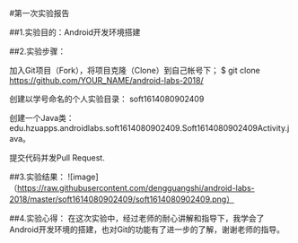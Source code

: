 #第一次实验报告

##1.实验目的：Android开发环境搭建

##2.实验步骤：

加入Git项目（Fork），将项目克隆（Clone）到自己帐号下；
$ git clone https://github.com/YOUR_NAME/android-labs-2018/

创建以学号命名的个人实验目录：
soft1614080902409

创建一个Java类：edu.hzuapps.androidlabs.soft1614080902409.Soft1614080902409Activity.java。

提交代码并发Pull Request.

##3.实验结果：
![image]（https://raw.githubusercontent.com/dengguangshi/android-labs-2018/master/soft1614080902409/soft1614080902409.png）

##4.实验心得：
在这次实验中，经过老师的耐心讲解和指导下，我学会了Android开发环境的搭建，也对Git的功能有了进一步的了解，谢谢老师的指导。

